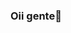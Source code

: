 ### Oii gente👋

<!--
**marcellacmrg/marcellacmrg** is a ✨ _special_ ✨ repository because its `README.md` (this file) appears on your GitHub profile.
